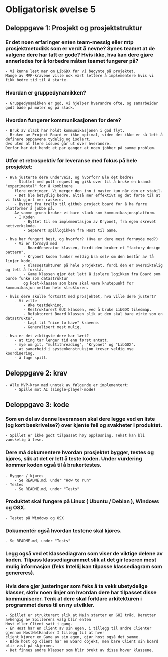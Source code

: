 
# Obligatorisk øvelse 5

## Deloppgave 1: Prosjekt og prosjektstruktur
    
### Er det noen erfaringer enten team-messig eller mtp prosjektmetodikk som er verdt å nevne? Synes teamet at de valgene dere har tatt er gode? Hvis ikke, hva kan dere gjøre annerledes for å forbedre måten teamet fungerer på?
    - Vi kunne lest mer om LibGDX før vi begynte på projektet. 
	Mange av MVP-kravene ville nok vært lettere å implementere hvis vi fikk bedre tid til å starte.
    	
### Hvordan er gruppedynamikken?
    - Gruppedynamikken er god, vi hjelper hverandre ofte, og samarbeider godt både på møter og på slack.
	
### Hvordan fungerer kommunikasjonen for dere?
    - Bruk av slack har holdt kommunikasjonen i god flyt.
    - Bruken av Project Board er ikke optimal, siden det ikke er så lett å definere oppgavene tydelig og isolert, 
	dvs uten at flere issues går ut over hverandre. 
	Derfor har det hendt et par ganger at noen jobber på samme problem.
	
### Utfør et retrospektiv før leveranse med fokus på hele prosjektet:
	- Hva justerte dere underveis, og hvorfor? Ble det bedre?
		- Sluttet med pull request og gikk over til å bruke en branch "experimental" for å kombinere 
		flere endringer. Vi merger den inn i master kun når den er stabil.
		- Det ble betydlig bedre, altså mer effektivt og det førte til at vi fikk gjort mer raskere.
		- Byttet fra trello til github project board for å ha færre platformer å jobbe på. 
		Av samme grunn bruker vi bare slack som kommunikasjonsplatform.
		- I Koden
			- Byttet til en implementasjon av Kryonet, fra egen skrevet nettverkskode.
			- Separert spillogikken fra Host til Game. 
		
	- hva har fungert best, og hvorfor? (Hva er dere mest fornøyde med?)
		- Vi er fornøyd med
			- BoardGenerator klassen, fordi den bruker et "factory design pattern".
			- Kryonet koden funker veldig bra selv om den består av få linjer kode.
			- Klassestukturen på hele projektet, fordi den er oversiktelig og lett å forstå.
			- Game klassen gjør det lett å isolere logikken fra Board som burde funke som datastruktur 
			og Host-klassen som bare skal være knutepunkt for kommunikasjon mellom hele strukturen.
		
	- hvis dere skulle fortsatt med prosjektet, hva ville dere justert?
		- Vi ville 
			- Øke testdekning.
			- Restrukturert GUI klassen, ved å bruke LibGDX tiledmap.
			- Refaktorert Board klassen slik at den skal bare virke som en datastruktur.
			- Lagt til "nice to have" kravene.
			- Generalisert mest mulig.
		
	- hva er det viktigste dere har lært?
        - at ting tar lenger tid enn først antatt.
        - mye om git, "multithreading", "Kryonet" og "LibGDX".
        - at samarbeid i systemkonstruksjon krever veldig mye koordinering.
        - å lage spill.

## Deloppgave 2: krav
    - Alle MVP-krav med unntak av følgende er implementert:
		- Spille mot AI (single-player-mode)

		
## Deloppgave 3: kode

### Som en del av denne leveransen skal dere legge ved en liste (og kort beskrivelse?) over kjente feil og svakheter i produktet.
	- Spillet er ikke godt tilpasset høy oppløsning. Tekst kan bli vanskelig å lese.
	
### Dere må dokumentere hvordan prosjektet bygger, testes og kjøres, slik at det er lett å teste koden. Under vurdering kommer koden også til å brukertestes.
	- Bygger / kjøres
		- Se README.md, under "How to run"
	- Testes
		- Se README.md, under "Tests"

### Produktet skal fungere på Linux ( Ubuntu / Debian ), Windows og OSX.
    - Testet på Windows og OSX
    
### Dokumentér også hvordan testene skal kjøres.
    - Se README.md, under "Tests"
    
### Legg også ved et klassediagram som viser de viktige delene av koden. Tilpass klassediagrammet slik at det gir leseren mest mulig informasjon (feks Intellij kan tilpasse klassediagram som genereres). 
### Hvis dere gjør justeringer som feks å ta vekk ubetydelige klasser, skriv noen linjer om hvordan dere har tilpasset disse kommuniserer. Tenk at dere skal forklare arkitekturen i programmet deres til en ny utvikler.
    - Spillet er strukturert slik at Main starter en GUI tråd. Deretter avhengig av Spillerens valg blir enten 
	Host eller Client satt i gang.
	- En Host har en Client av sin egen, i tillegg til andre Clienter gjennom HostNetHandler I tillegg til at hver 
	client kjører en Game av sin egen, gjør host også det samme.
	- Både host og client har en Board objekt, men bare Client sin board blir vist på skjermen.
	- Det finnes andre klasser som blir brukt av disse hover klassene.

